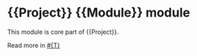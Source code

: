 # {{Project}} {{Module}} module

This module is core part of {{Project}}.

Read more in [#{T}](./Concepts.md)